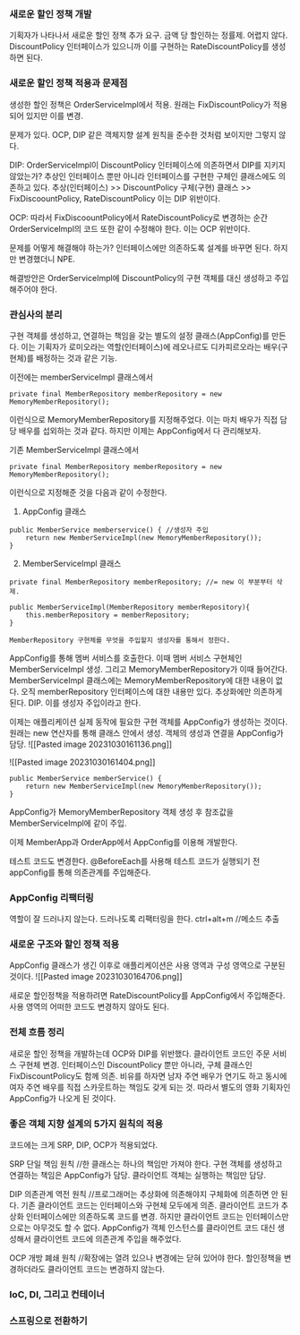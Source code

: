 
### 새로운 할인 정책 개발
기획자가 나타나서 새로운 할인 정책 추가 요구. 금액 당 할인하는 정률제. 어렵지 않다. DiscountPolicy 인터페이스가 있으니까 이를 구현하는 RateDiscountPolicy를 생성하면 된다.

### 새로운 할인 정책 적용과 문제점
생성한 할인 정책은 OrderServiceImpl에서 적용. 
원래는 FixDiscountPolicy가 적용되어 있지만 이를 변경. 

문제가 있다.
OCP, DIP 같은 객체지향 설계 원칙을 준수한 것처럼 보이지만 그렇지 않다. 

DIP: OrderServiceImpl이 DiscountPolicy 인터페이스에 의존하면서 DIP를 지키지 않았는가?
추상인 인터페이스 뿐만 아니라 인터페이스를 구현한 구체인 클래스에도 의존하고 있다.
추상(인터페이스) >> DiscountPolicy
구체(구현) 클래스 >> FixDiscoountPolicy, RateDiscountPolicy
이는 DIP 위반이다.

OCP: 따라서 FixDiscoountPolicy에서 RateDiscountPolicy로 변경하는 순간 OrderServiceImpl의 코드 또한 같이 수정해야 한다. 
이는 OCP 위반이다.

문제를 어떻게 해결해야 하는가?
인터페이스에만 의존하도록 설계를 바꾸면 된다. 
하지만 변경했더니 NPE.

해결방안은 OrderServiceImpl에 DiscountPolicy의 구현 객체를 대신 생성하고 주입해주어야 한다. 

### 관심사의 분리
구현 객체를 생성하고, 연결하는 책임을 갖는 별도의 설정 클래스(AppConfig)를 만든다.
이는 기획자가 로미오라는 역할(인터페이스)에 레오나르도 디카피르오라는 배우(구현체)를 배정하는 것과 같은 기능.

이전에는 memberServiceImpl 클래스에서
```
private final MemberRepository memberRepository = new MemoryMemberRepository();
```
이런식으로 MemoryMemberRepository를 지정해주었다.
이는 마치 배우가 직접 담당 배우를 섭외하는 것과 같다.
하지만 이제는 AppConfig에서 다 관리해보자.

기존 MemberServiceImpl 클래스에서 
```
private final MemberRepository memberRepository = new MemoryMemberRepository();
```
이런식으로 지정해준 것을 다음과 같이 수정한다.

1) AppConfig 클래스
```
public MemberService memberservice() { //생성자 주입
	return new MemberServiceImpl(new MemoryMemberRepository());
}
```
2) MemberServiceImpl 클래스
```
private final MemberRepository memberRepository; //= new 이 부분부터 삭제.

public MemberServiceImpl(MemberRepository memberRepository){ 
	this.memberRepository = memberRepository;
}

MemberRepository 구현체를 무엇을 주입할지 생성자를 통해서 정한다.
```
AppConfig를 통해 멤버 서비스를 호출한다. 이때 멤버 서비스 구현체인 MemberServiceImpl 생성. 그리고 MemoryMemberRepository가 이때 들어간다.
MemberServiceImpl 클래스에는 MemoryMemberRepository에 대한 내용이 없다. 오직 memberRepository 인터페이스에 대한 내용만 있다. 추상화에만 의존하게 된다. DIP.
이를 생성자 주입이라고 한다.

이제는 애플리케이션 실제 동작에 필요한 구현 객체를 AppConfig가 생성하는 것이다. 원래는 new 연산자를 통해 클래스 안에서 생성. 객체의 생성과 연결을 AppConfig가 담당. 
![[Pasted image 20231030161136.png]]

![[Pasted image 20231030161404.png]]
```
public MemberService memberService() {  
    return new MemberServiceImpl(new MemoryMemberRepository());  
}
```
AppConfig가 MemoryMemberRepository 객체 생성 후 참조값을 MemberServiceImpl에 같이 주입.

이제 MemberApp과 OrderApp에서 AppConfig를 이용해 개발한다. 

테스트 코드도 변경한다. @BeforeEach를 사용해 테스트 코드가 실행되기 전 appConfig를 통해 의존관계를 주입해준다.  

### AppConfig 리팩터링
역할이 잘 드러나지 않는다.
드러나도록 리팩터링을 한다. 
ctrl+alt+m //메소드 추출

### 새로운 구조와 할인 정책 적용
AppConfig 클래스가 생긴 이후로 애플리케이션은 사용 영역과 구성 영역으로 구분된 것이다. 
![[Pasted image 20231030164706.png]]

새로운 할인정책을 적용하려면 RateDiscountPolicy를 AppConfig에서 주입해준다.
사용 영역의 어떠한 코드도 변경하지 않아도 된다. 

### 전체 흐름 정리
새로운 할인 정책을 개발하는데 OCP와 DIP를 위반했다.
클라이언트 코드인 주문 서비스 구현체 변경.
인터페이스인 DiscountPolicy 뿐만 아니라, 구체 클래스인 FixDiscountPolicy도 함께 의존.
비유를 하자면 남자 주연 배우가 연기도 하고 동시에 여자 주연 배우를 직접 스카웃트하는 책임도 갖게 되는 것. 
따라서 별도의 영화 기획자인 AppConfig가 나오게 된 것이다. 

### 좋은 객체 지향 설계의 5가지 원칙의 적용
코드에는 크게 SRP, DIP, OCP가 적용되었다.

SRP 단일 책임 원칙 //한 클래스는 하나의 책임만 가져야 한다.
구현 객체를 생성하고 연결하는 책임은 AppConfig가 담당.
클라이언트 객체는 실행하는 책임만 담당.

DIP 의존관계 역전 원칙 //프로그래머는 추상화에 의존해야지 구체화에 의존하면 안 된다.
기존 클라이언트 코드는 인터페이스와 구현체 모두에게 의존.
클라이언트 코드가 추상화 인터페이스에만 의존하도록 코드를 변경.
하지만 클라이언트 코드는 인터페이스만으로는 아무것도 할 수 없다.
AppConfig가 객체 인스턴스를 클라이언트 코드 대신 생성해서 클라이언트 코드에 의존관계 주입을 해주었다.

OCP 개방 폐쇄 원칙 //확장에는 열려 있으나 변경에는 닫혀 있어야 한다.
할인정책을 변경하더라도 클라이언트 코드는 변경하지 않는다.

### IoC, DI, 그리고 컨테이너 





### 스프링으로 전환하기




